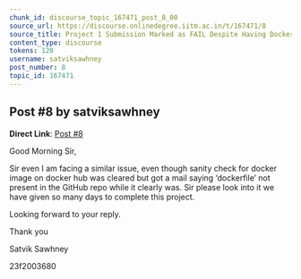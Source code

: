```yaml
---
chunk_id: discourse_topic_167471_post_8_00
source_url: https://discourse.onlinedegree.iitm.ac.in/t/167471/8
source_title: Project 1 Submission Marked as FAIL Despite Having Dockerfile & Image
content_type: discourse
tokens: 120
username: satviksawhney
post_number: 8
topic_id: 167471
---
```


## Post #8 by satviksawhney

**Direct Link**: [Post #8](https://discourse.onlinedegree.iitm.ac.in/t/167471/8)

Good Morning Sir,

Sir even I am facing a similar issue, even though sanity check for docker image on docker hub was cleared but got a mail saying ‘dockerfile’ not present in the GitHub repo while it clearly was. Sir please look into it we have given so many days to complete this project.

Looking forward to your reply.

Thank you

Satvik Sawhney

23f2003680
